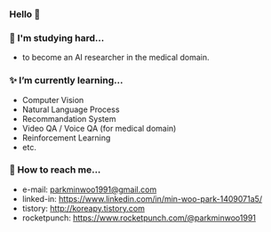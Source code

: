 ### Hello 👋 
### 🌱 I'm studying hard...
- to become an AI researcher in the medical domain.

### ✨ I’m currently learning...
- Computer Vision
- Natural Language Process
- Recommandation System
- Video QA / Voice QA (for medical domain)
- Reinforcement Learning
- etc.

### 🔭 How to reach me...
- e-mail: parkminwoo1991@gmail.com
- linked-in: https://www.linkedin.com/in/min-woo-park-1409071a5/
- tistory: http://koreapy.tistory.com
- rocketpunch: https://www.rocketpunch.com/@parkminwoo1991
<!--
**DSDanielPark/DSDanielPark** is a ✨ _special_ ✨ repository because its `README.md` (this file) appears on your GitHub profile.

Here are some ideas to get you started:

- 🔭 I’m currently working on ...
- 🌱 I’m currently learning ...
- 👯 I’m looking to collaborate on ...
- 🤔 I’m looking for help with ...
- 💬 Ask me about ...
- 📫 How to reach me: ...
- 😄 Pronouns: ...
- ⚡ Fun fact: ...
-->
